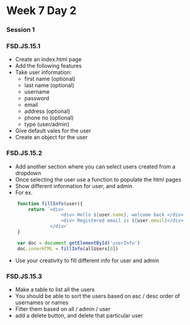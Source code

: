 # Week 7 Day 2

### Session 1

### FSD.JS.15.1

- Create an index.html page
- Add the following features
- Take user information:
    - first name (optional)
    - last name (optional)
    - username
    - password
    - email 
    - address (optional)
    - phone no (optional)
    - type (user/admin)
- Give default vales for the user
- Create an object for the user

### FSD.JS.15.2

- Add another section where you can select users created from a dropdown
- Once selecting the user use a function to populate the html pages
- Show different information for user, and admin
- For ex. 
```javascript
    function fillInfo(user){
        return `<div>
                    <div> Hello ${user.name}, welcome back </div>
                    <div> Registered email is ${user.email}</div>
                </div>`
    }

    var doc = document.getElementById('userInfo')
    doc.innerHTML = fillInfo(allUsers[0])
```
- Use your creativity to fill different info for user and admin

### FSD.JS.15.3

- Make a table to list all the users
- You should be able to sort the users based on asc / desc order of usernames or names
- Filter them based on all / admin / user
- add a delete button, and delete that particular user